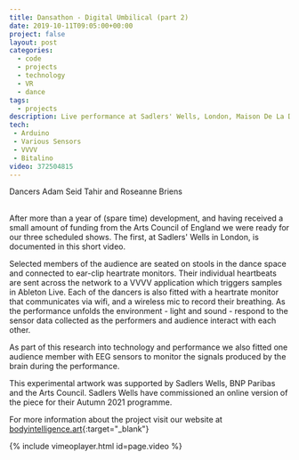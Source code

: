 ```yaml
---
title: Dansathon - Digital Umbilical (part 2)
date: 2019-10-11T09:05:00+00:00
project: false
layout: post
categories:
  - code
  - projects
  - technology
  - VR
  - dance
tags:
  - projects
description: Live performance at Sadlers' Wells, London, Maison De La Danse, Lyon and Théâtre de Liège
tech:
 - Arduino
 - Various Sensors
 - VVVV
 - Bitalino
video: 372504815
---
```


<div class="img_row">
	<img class="col three" src="{{ site.baseurl }}/images/digitalumbilical/II/sadlers-wells.jpg" alt="" title="Sadlers Wells"/>
</div>
<div class="col three caption">
	Dancers Adam Seid Tahir and Roseanne Briens
</div>
<br/>

After more than a year of (spare time) development, and having received a small amount of funding from the Arts Council of England we were ready for our three scheduled shows. The first, at Sadlers' Wells in London, is documented in this short video.

Selected members of the audience are seated on stools in the dance space and connected to ear-clip heartrate monitors. Their individual heartbeats are sent across the network to a VVVV application which triggers samples in Ableton Live. Each of the dancers is also fitted with a heartrate monitor that communicates via wifi, and a wireless mic to record their breathing. As the performance unfolds the environment - light and sound - respond to the sensor data collected as the performers and audience interact with each other.

As part of this research into technology and performance we also fitted one audience member with EEG sensors to monitor the signals produced by the brain during the performance.

This experimental artwork was supported by Sadlers Wells, BNP Paribas and the Arts Council. Sadlers Wells have commissioned an online version of the piece for their Autumn 2021 programme.

For more information about the project visit our website at [bodyintelligence.art](http://www.bodyintelligence.art/){:target="_blank"}

{% include vimeoplayer.html id=page.video %}

